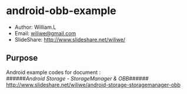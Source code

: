 android-obb-example
===================

* Author: William.L  
* Email: <wiliwe@gmail.com>  
* SlideShare: <http://www.slideshare.net/wiliwe/>  

Purpose
-------
Android example codes for document :  
######_Android Storage - StorageManager & OBB_######
<http://www.slideshare.net/wiliwe/android-storage-storagemanager-obb>  
